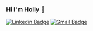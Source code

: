 ### Hi I'm Holly 👋

[![Linkedin Badge](https://img.shields.io/badge/-jlim-blue?style=flat&logo=Linkedin&logoColor=white&link=https://www.linkedin.com/in/holly-stefan-18687b113/)](https://www.linkedin.com/in/holly-stefan-18687b113/)
[![Gmail Badge](https://img.shields.io/badge/-jessicalim813-c14438?style=flat&logo=Gmail&logoColor=white&link=mailto:hmbullis828@gmail.com)](mailto:hmbullis828@gmail.com)
<!--
**HollyB-collab/HollyB-Collab** is a ✨ _special_ ✨ repository because its `README.md` (this file) appears on your GitHub profile.

Here are some ideas to get you started:

- 🔭 I’m currently working on ...
- 🌱 I’m currently learning ...
- 👯 I’m looking to collaborate on ...
- 🤔 I’m looking for help with ...
- 💬 Ask me about ...
- 📫 How to reach me: ...
- 😄 Pronouns: ...
- ⚡ Fun fact: ...
-->
